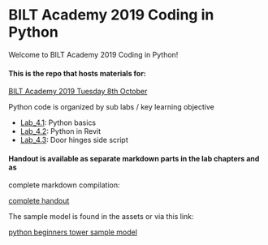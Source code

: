 # BILT Academy 2019 Coding in Python

Welcome to BILT Academy 2019 Coding in Python! 

#### This is the repo that hosts materials for:

[BILT Academy 2019 Tuesday 8th October](https://biltacademy.org/summit-2019/)

Python code is organized by sub labs / key learning objective
* [Lab_4.1](/Lab_4.1): Python basics
* [Lab_4.2](/Lab_4.2): Python in Revit
* [Lab_4.3](/Lab_4.3): Door hinges side script

#### Handout is available as separate markdown parts in the lab chapters and as 
complete markdown compilation:

[complete handout](HANDOUT.md)

The sample model is found in the assets or via this link:

[python beginners tower sample model](https://github.com/hdm-dt-fb/bilt_academy_2019/download/1.0.0/python_beginners_tower.rvt)

